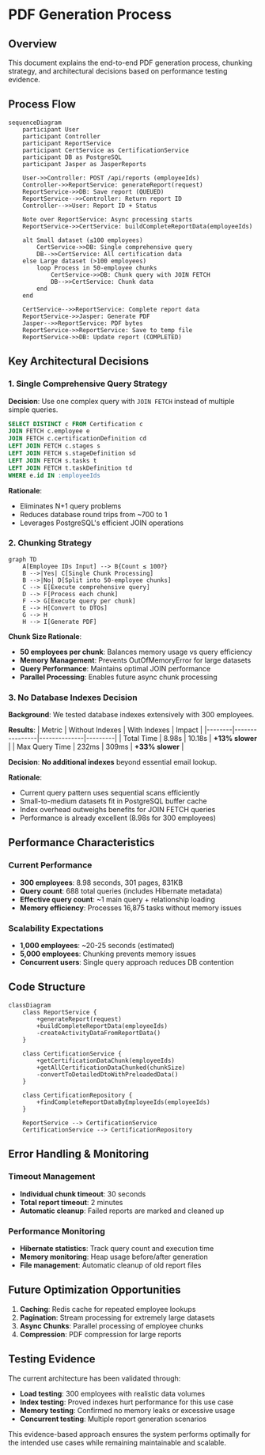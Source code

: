 # PDF Generation Process

## Overview

This document explains the end-to-end PDF generation process, chunking strategy, and architectural decisions based on performance testing evidence.

## Process Flow

```mermaid
sequenceDiagram
    participant User
    participant Controller
    participant ReportService
    participant CertService as CertificationService
    participant DB as PostgreSQL
    participant Jasper as JasperReports

    User->>Controller: POST /api/reports (employeeIds)
    Controller->>ReportService: generateReport(request)
    ReportService->>DB: Save report (QUEUED)
    ReportService-->>Controller: Return report ID
    Controller-->>User: Report ID + Status

    Note over ReportService: Async processing starts
    ReportService->>CertService: buildCompleteReportData(employeeIds)
    
    alt Small dataset (≤100 employees)
        CertService->>DB: Single comprehensive query
        DB-->>CertService: All certification data
    else Large dataset (>100 employees)
        loop Process in 50-employee chunks
            CertService->>DB: Chunk query with JOIN FETCH
            DB-->>CertService: Chunk data
        end
    end
    
    CertService-->>ReportService: Complete report data
    ReportService->>Jasper: Generate PDF
    Jasper-->>ReportService: PDF bytes
    ReportService->>ReportService: Save to temp file
    ReportService->>DB: Update report (COMPLETED)
```

## Key Architectural Decisions

### 1. Single Comprehensive Query Strategy

**Decision**: Use one complex query with `JOIN FETCH` instead of multiple simple queries.

```sql
SELECT DISTINCT c FROM Certification c 
JOIN FETCH c.employee e 
JOIN FETCH c.certificationDefinition cd 
LEFT JOIN FETCH c.stages s 
LEFT JOIN FETCH s.stageDefinition sd 
LEFT JOIN FETCH s.tasks t 
LEFT JOIN FETCH t.taskDefinition td 
WHERE e.id IN :employeeIds
```

**Rationale**: 
- Eliminates N+1 query problems
- Reduces database round trips from ~700 to 1
- Leverages PostgreSQL's efficient JOIN operations

### 2. Chunking Strategy

```mermaid
graph TD
    A[Employee IDs Input] --> B{Count ≤ 100?}
    B -->|Yes| C[Single Chunk Processing]
    B -->|No| D[Split into 50-employee chunks]
    C --> E[Execute comprehensive query]
    D --> F[Process each chunk]
    F --> G[Execute query per chunk]
    E --> H[Convert to DTOs]
    G --> H
    H --> I[Generate PDF]
```

**Chunk Size Rationale**:
- **50 employees per chunk**: Balances memory usage vs query efficiency
- **Memory Management**: Prevents OutOfMemoryError for large datasets
- **Query Performance**: Maintains optimal JOIN performance
- **Parallel Processing**: Enables future async chunk processing

### 3. No Database Indexes Decision

**Background**: We tested database indexes extensively with 300 employees.

**Results**:
| Metric | Without Indexes | With Indexes | Impact |
|--------|----------------|--------------|---------|
| Total Time | 8.98s | 10.18s | **+13% slower** |
| Max Query Time | 232ms | 309ms | **+33% slower** |

**Decision**: **No additional indexes** beyond essential email lookup.

**Rationale**:
- Current query pattern uses sequential scans efficiently
- Small-to-medium datasets fit in PostgreSQL buffer cache
- Index overhead outweighs benefits for JOIN FETCH queries
- Performance is already excellent (8.98s for 300 employees)

## Performance Characteristics

### Current Performance
- **300 employees**: 8.98 seconds, 301 pages, 831KB
- **Query count**: 688 total queries (includes Hibernate metadata)
- **Effective query count**: ~1 main query + relationship loading
- **Memory efficiency**: Processes 16,875 tasks without memory issues

### Scalability Expectations
- **1,000 employees**: ~20-25 seconds (estimated)
- **5,000 employees**: Chunking prevents memory issues
- **Concurrent users**: Single query approach reduces DB contention

## Code Structure

```mermaid
classDiagram
    class ReportService {
        +generateReport(request)
        +buildCompleteReportData(employeeIds)
        -createActivityDataFromReportData()
    }
    
    class CertificationService {
        +getCertificationDataChunk(employeeIds)
        +getAllCertificationDataChunked(chunkSize)
        -convertToDetailedDtoWithPreloadedData()
    }
    
    class CertificationRepository {
        +findCompleteReportDataByEmployeeIds(employeeIds)
    }
    
    ReportService --> CertificationService
    CertificationService --> CertificationRepository
```

## Error Handling & Monitoring

### Timeout Management
- **Individual chunk timeout**: 30 seconds
- **Total report timeout**: 2 minutes
- **Automatic cleanup**: Failed reports are marked and cleaned up

### Performance Monitoring
- **Hibernate statistics**: Track query count and execution time
- **Memory monitoring**: Heap usage before/after generation
- **File management**: Automatic cleanup of old report files

## Future Optimization Opportunities

1. **Caching**: Redis cache for repeated employee lookups
2. **Pagination**: Stream processing for extremely large datasets
3. **Async Chunks**: Parallel processing of employee chunks
4. **Compression**: PDF compression for large reports

## Testing Evidence

The current architecture has been validated through:
- **Load testing**: 300 employees with realistic data volumes
- **Index testing**: Proved indexes hurt performance for this use case
- **Memory testing**: Confirmed no memory leaks or excessive usage
- **Concurrent testing**: Multiple report generation scenarios

This evidence-based approach ensures the system performs optimally for the intended use cases while remaining maintainable and scalable.
